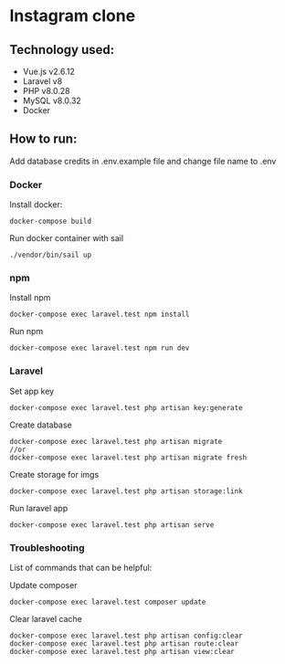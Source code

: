 # Instagram clone

## Technology used:

-   Vue.js v2.6.12
-   Laravel v8
-   PHP v8.0.28
-   MySQL v8.0.32
-   Docker

## How to run:

Add database credits in .env.example file and change file name to .env

### Docker

Install docker:

```
docker-compose build
```

Run docker container with sail

```
./vendor/bin/sail up
```

### npm

Install npm

```
docker-compose exec laravel.test npm install
```

Run npm

```
docker-compose exec laravel.test npm run dev
```

### Laravel

Set app key

```
docker-compose exec laravel.test php artisan key:generate
```

Create database

```
docker-compose exec laravel.test php artisan migrate
//or
docker-compose exec laravel.test php artisan migrate fresh
```

Create storage for imgs

```
docker-compose exec laravel.test php artisan storage:link
```

Run laravel app

```
docker-compose exec laravel.test php artisan serve
```

### Troubleshooting

List of commands that can be helpful:

Update composer

```
docker-compose exec laravel.test composer update
```

Clear laravel cache

```
docker-compose exec laravel.test php artisan config:clear
docker-compose exec laravel.test php artisan route:clear
docker-compose exec laravel.test php artisan view:clear
```
